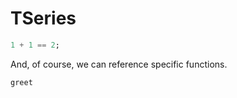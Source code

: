 # TSeries

```julia
1 + 1 == 2;
```

And, of course, we can reference specific functions.

```@docs
greet
```